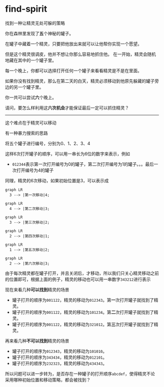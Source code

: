 # find-spirit
找到一种让精灵无处可躲的策略

你在森林里发现了**五**个神秘的罐子。

在罐子中藏着一个精灵，只要把他放出来就可以让他帮你实现一个愿望。

但是这个精灵很调皮，他并不想让你那么容易地抓住他。
在一开始，精灵会随机地藏在其中的一个罐子里。

每一个晚上，你都可以选择打开任何一个罐子来看看精灵是不是在里面。

如果你没有找到精灵，那么在第二天的白天，精灵必须移动到他原先躲藏的罐子旁边的另一个罐子里。

你一共可以尝试**六**个晚上。

请问，要怎么样利用这**六次机会**才能保证最后一定可以抓住精灵？

---

这个难点在于精灵可以移动

有一种暴力搜索的思路

将五个罐子进行编号，分别为0、1、2、3、4

这样6次打开罐子的顺序，可以用一串长为6位的数字来表示，例如

* `012344`表示第一次打开编号为0的罐子，第二次打开编号为1的罐子。。。最后一次打开编号为4的罐子

同理，精灵的6次移动，如果初始位置是3，可以表示成

```mermaid
graph LR
  3 --> |第一次移动|4;
```

```mermaid
graph LR
  4 --> |第二次移动|3;
```

```mermaid
graph LR
  3 --> |第三次移动|2;
```

```mermaid
graph LR
  2 --> |第四次移动|1;
```

```mermaid
graph LR
  1 --> |第五次移动|2;
```

```mermaid
graph LR
  2 --> |第六次移动|3;
```

由于每次精灵都在罐子打开，并且关闭后，才移动，所以我们只关心精灵移动之前的位置即可，根据上面的例子，精灵的移动也可以用一串数字`343212`进行表示

现在来看几种**可以找到**精灵的场景

* 罐子打开的顺序为`001122`，精灵的移动为`012343`。第**一**次打开罐子就找到了精灵。
* 罐子打开的顺序为`001122`，精灵的移动为`101234`。第**二**次打开罐子就找到了精灵。
* 罐子打开的顺序为`001122`，精灵的移动为`321012`。第**三**次打开罐子就找到了精灵。

再来看几种**不可以找到**精灵的场景

* 罐子打开的顺序为`012343`，精灵的移动为`101010`。
* 罐子打开的顺序为`343434`，精灵的移动为`012101`。
* 罐子打开的顺序为`232323`，精灵的移动为`434343`。

所以问题可以进一步转为，是否存在一种罐子的打开顺序`abcdef`，使得精灵不论采用哪种初始位置和移动策略，都会被找到？